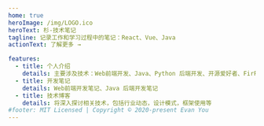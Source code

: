 ```yaml
---
home: true
heroImage: /img/LOGO.ico
heroText: 杉-技术笔记
tagline: 记录工作和学习过程中的笔记：React、Vue、Java
actionText: 了解更多 →

features:
  - title: 个人介绍
    details: 主要涉及技术：Web前端开发、Java、Python 后端开发、开源爱好者、FirPE作者
  - title: 开发笔记
    details: Web前端开发笔记、Java 后端开发笔记
  - title: 技术博客
    details: 将深入探讨相关技术，包括行业动态，设计模式，框架使用等
#footer: MIT Licensed | Copyright © 2020-present Evan You
---
```

